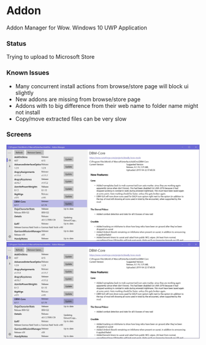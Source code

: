 # Addon

Addon Manager for Wow. Windows 10 UWP Application

### Status

Trying to upload to Microsoft Store

### Known Issues

- Many concurrent install actions from browse/store page will block ui slightly
- New addons are missing from browse/store page
- Addons with to big difference from their web name to folder name might not install
- Copy/move extracted files can be very slow

### Screens

![Alt text](img/img1.png?raw=true "imgage 1")
![Alt text](img/img1.png?raw=true "image 2")

